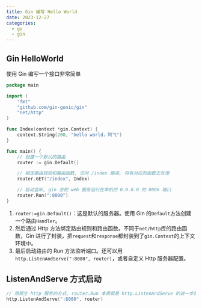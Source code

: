 ```yaml
---
title: Gin 编写 Hello World
date: 2023-12-27
categories:
  - go
  - gin
---
```


## Gin HelloWorld
使用 Gin 编写一个接口非常简单
```Go
package main

import (
	"fmt"
	"github.com/gin-gonic/gin"
	"net/http"
)

func Index(context *gin.Context) {
	context.String(200, "hello world，阿飞")
}

func main() {
	// 创建一个默认的路由
	router := gin.Default()

	// 绑定路由规则和路由函数, 访问 /index 路由, 将有对应的函数去处理
	router.GET("/index", Index)

	// 启动监听, gin 会把 web 服务运行在本机的 0.0.0.0 的 8080 端口
	router.Run(":8080")
}
```

1. `router:=gin.Default()`：这是默认的服务器。使用 Gin 的`Default`方法创建一个路由`Handler`。
2. 然后通过 Http 方法绑定路由规则和路由函数。不同于`net/http`库的路由函数，Gin 进行了封装，把`request`和`response`都封装到了`gin.Context`的上下文环境中。
3. 最后启动路由的 Run 方法监听端口。还可以用`http.ListenAndServe(":8080", router)`，或者自定义 Http 服务器配置。

## ListenAndServe 方式启动
```Go
// 用原生 http 服务的方式, router.Run 本质就是 http.ListenAndServe 的进一步封装
http.ListenAndServe(":8080", router)
```